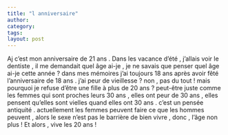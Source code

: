 ```yaml
---
title: "l anniversaire"
author:
category: 
tags: 
layout: post
---
```

Aj c’est mon anniversaire de 21 ans .
Dans les vacance d’été , j’allais voir le dentiste , il me demandait quel âge ai-je , je ne savais que penser quel âge ai-je cette année ? dans mes mémoires j’ai toujours 18 ans après avoir fêté l’anniversaire de 18 ans . j’ai peur de vieillesse ? non , pas du tout ! mais pourquoi je refuse d’être une fille à plus de 20 ans ? peut-être juste comme les femmes qui sont proches leurs 30 ans , elles ont peur de 30 ans , elles pensent qu’elles sont vielles quand elles ont 30 ans . c’est un pensée antiquité . actuellement les femmes peuvent faire ce que les hommes peuvent , alors le sexe n’est pas le barrière de bien vivre , donc , l’âge non plus !
Et alors , vive les 20 ans !

